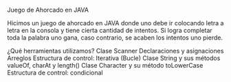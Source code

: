 Juego de Ahorcado en JAVA

Hicimos un juego de ahorcado en JAVA donde uno debe ir colocando letra a letra en la consola y tiene cierta cantidad de intentos. Si logra completar toda la palabra uno gana, caso contrario, se acaben los intentos uno pierde.

¿Qué herramientas utilizamos?
Clase Scanner
Declaraciones y asignaciones
Arreglos
Estructura de control: Iterativa (Bucle)
Clase String y sus métodos valueOf, charAt y length()
Clase Character y su método toLowerCase
Estructura de control: condicional